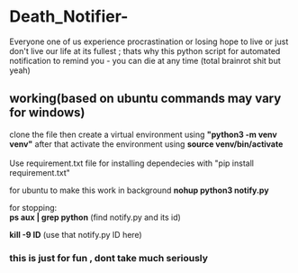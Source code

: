 # Death_Notifier-
Everyone one of us experience procrastination or losing hope to live or just don't live our life at its fullest ; thats why this python script for automated notification to remind you - you can die at any time  (total brainrot shit but yeah)

## working(based on ubuntu commands may vary for windows)
clone the file then create a virtual environment using **"python3 -m venv venv"** after that activate the environment using **source venv/bin/activate** 
<br><br>
Use requirement.txt file for installing dependecies with "pip install requirement.txt"

for ubuntu to make this work in background 
**nohup python3 notify.py** 

for stopping: <br> 
**ps aux | grep python**  (find notify.py and its id) 

**kill -9 ID** (use that notify.py ID here)


### this is just for fun , dont take much seriously
